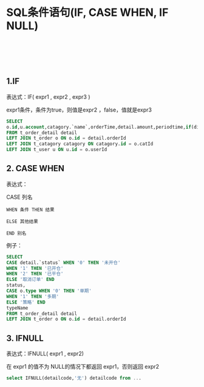 # SQL条件语句(IF, CASE WHEN, IF NULL)

<br>
<br>
<br>
<br>

## 1.IF

表达式：IF( expr1 , expr2 , expr3 )

expr1条件，条件为true，则值是expr2 ，false，值就是expr3 

```sql
SELECT 
o.id,u.account,catagory.`name`,orderTime,detail.amount,periodtime,if(direction='0','看涨','看跌') directionName
FROM t_order_detail detail
LEFT JOIN t_order o ON o.id = detail.orderId
LEFT JOIN t_catagory catagory ON catagory.id = o.catId
LEFT JOIN t_user u ON u.id = o.userId
```

## 2. CASE WHEN

表达式：

CASE 列名

    WHEN 条件 THEN 结果
    
    ELSE 其他结果
    
    END 别名
    
例子：

```sql
SELECT 
CASE detail.`status` WHEN '0' THEN '未开仓'
WHEN '1' THEN '已开仓'
WHEN '2' THEN '已平仓'
ELSE '取消订单' END
status,
CASE o.type WHEN '0' THEN '单期'
WHEN '1' THEN '多期'
ELSE '策略' END 
typeName
FROM t_order_detail detail
LEFT JOIN t_order o ON o.id = detail.orderId
```

## 3. IFNULL

表达式：IFNULL( expr1 , expr2)

在 expr1 的值不为 NULL的情况下都返回 expr1，否则返回 expr2

```sql
select IFNULL(detailcode,'无') detailcode from ...
```